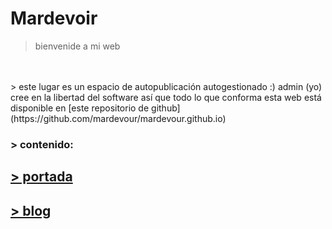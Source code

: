 # Mardevoir

> bienvenide a mi web
<br>
<br>
> este lugar es un espacio de autopublicación autogestionado :) admin (yo) cree en la libertad del software así que todo lo que conforma esta web está disponible en [este repositorio de github](https://github.com/mardevour/mardevour.github.io)

### > contenido:

## [> portada](html/portada.html)
## [> blog](../blog/blog.html)
